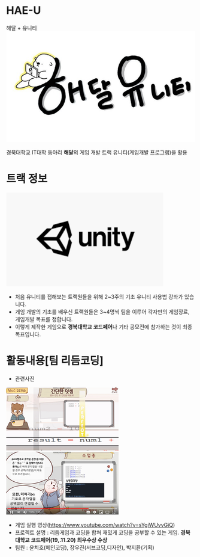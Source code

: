 # HAE-U
해달 + 유니티
![로고](fulllogo.png)

경북대학교 IT대학 동아리 **해달**의 게임 개발 트랙
유니티(게임개발 프로그램)을 활용

# 트랙 정보
![로고](Unity.PNG)
 * 처음 유니티를 접해보는 트랙원들을 위해 2~3주의 기초 유니티 사용법 강좌가 있습니다.
 * 게임 개발의 기초를 배우신 트랙원들은 3~4명씩 팀을 이루어 각자만의 게임장르, 게임개발 목표를 정합니다.
 * 이렇게 제작한 게임으로 **경북대학교 코드페어**나 기타 공모전에 참가하는 것이 최종 목표입니다.

# 활동내용[팀 리듬코딩]
 * 관련사진
 
 ![로고](rc1.PNG)![로고](rc2.PNG)
 * 게임 실행 영상(https://www.youtube.com/watch?v=sYgiWUvvGiQ)
 * 프로젝트 설명 : 리듬게임과 코딩을 합쳐 재밌게 코딩을 공부할 수 있는 게임.
 **경북대학교 코드페어(19,.11.20) 최우수상 수상** 
 * 팀원 : 윤치호(메인코딩), 장우진(서브코딩,디자인), 박지환(기획)
 
